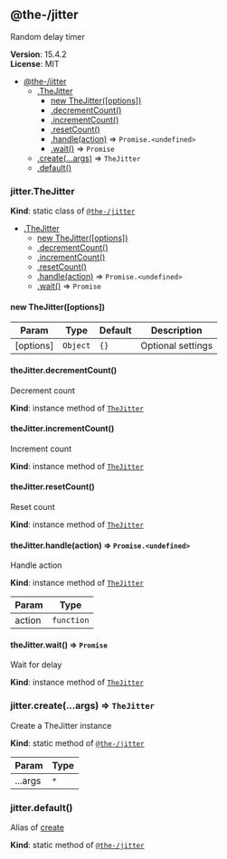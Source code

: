 <!--- Code generated by @the-/script-doc. DO NOT EDIT. -->

<a name="module_@the-/jitter"></a>

## @the-/jitter
Random delay timer

**Version**: 15.4.2  
**License**: MIT  

* [@the-/jitter](#module_@the-/jitter)
    * [.TheJitter](#module_@the-/jitter.TheJitter)
        * [new TheJitter([options])](#new_module_@the-/jitter.TheJitter_new)
        * [.decrementCount()](#module_@the-/jitter.TheJitter+decrementCount)
        * [.incrementCount()](#module_@the-/jitter.TheJitter+incrementCount)
        * [.resetCount()](#module_@the-/jitter.TheJitter+resetCount)
        * [.handle(action)](#module_@the-/jitter.TheJitter+handle) ⇒ <code>Promise.&lt;undefined&gt;</code>
        * [.wait()](#module_@the-/jitter.TheJitter+wait) ⇒ <code>Promise</code>
    * [.create(...args)](#module_@the-/jitter.create) ⇒ <code>TheJitter</code>
    * [.default()](#module_@the-/jitter.default)

<a name="module_@the-/jitter.TheJitter"></a>

### jitter.TheJitter
**Kind**: static class of [<code>@the-/jitter</code>](#module_@the-/jitter)  

* [.TheJitter](#module_@the-/jitter.TheJitter)
    * [new TheJitter([options])](#new_module_@the-/jitter.TheJitter_new)
    * [.decrementCount()](#module_@the-/jitter.TheJitter+decrementCount)
    * [.incrementCount()](#module_@the-/jitter.TheJitter+incrementCount)
    * [.resetCount()](#module_@the-/jitter.TheJitter+resetCount)
    * [.handle(action)](#module_@the-/jitter.TheJitter+handle) ⇒ <code>Promise.&lt;undefined&gt;</code>
    * [.wait()](#module_@the-/jitter.TheJitter+wait) ⇒ <code>Promise</code>

<a name="new_module_@the-/jitter.TheJitter_new"></a>

#### new TheJitter([options])

| Param | Type | Default | Description |
| --- | --- | --- | --- |
| [options] | <code>Object</code> | <code>{}</code> | Optional settings |

<a name="module_@the-/jitter.TheJitter+decrementCount"></a>

#### theJitter.decrementCount()
Decrement count

**Kind**: instance method of [<code>TheJitter</code>](#module_@the-/jitter.TheJitter)  
<a name="module_@the-/jitter.TheJitter+incrementCount"></a>

#### theJitter.incrementCount()
Increment count

**Kind**: instance method of [<code>TheJitter</code>](#module_@the-/jitter.TheJitter)  
<a name="module_@the-/jitter.TheJitter+resetCount"></a>

#### theJitter.resetCount()
Reset count

**Kind**: instance method of [<code>TheJitter</code>](#module_@the-/jitter.TheJitter)  
<a name="module_@the-/jitter.TheJitter+handle"></a>

#### theJitter.handle(action) ⇒ <code>Promise.&lt;undefined&gt;</code>
Handle action

**Kind**: instance method of [<code>TheJitter</code>](#module_@the-/jitter.TheJitter)  

| Param | Type |
| --- | --- |
| action | <code>function</code> | 

<a name="module_@the-/jitter.TheJitter+wait"></a>

#### theJitter.wait() ⇒ <code>Promise</code>
Wait for delay

**Kind**: instance method of [<code>TheJitter</code>](#module_@the-/jitter.TheJitter)  
<a name="module_@the-/jitter.create"></a>

### jitter.create(...args) ⇒ <code>TheJitter</code>
Create a TheJitter instance

**Kind**: static method of [<code>@the-/jitter</code>](#module_@the-/jitter)  

| Param | Type |
| --- | --- |
| ...args | <code>\*</code> | 

<a name="module_@the-/jitter.default"></a>

### jitter.default()
Alias of [create](#module_@the-/jitter.create)

**Kind**: static method of [<code>@the-/jitter</code>](#module_@the-/jitter)
